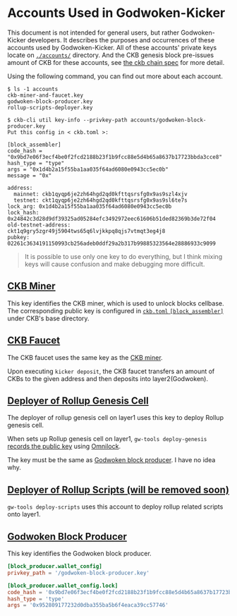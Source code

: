 # Accounts Used in Godwoken-Kicker

This document is not intended for general users, but rather Godwoken-Kicker developers. It describes the purposes and occurrences of these accounts used by Godwoken-Kicker. All of these accounts' private keys locate on [`./accounts/`](../accounts/) directory. And the CKB genesis block pre-issues amount of CKB for these accounts, see [the ckb chain spec](../docker/layer1/ckb/specs/dev.toml) for more detail.

Using the following command, you can find out more about each account.

```shell
$ ls -1 accounts
ckb-miner-and-faucet.key
godwoken-block-producer.key
rollup-scripts-deployer.key

$ ckb-cli util key-info --privkey-path accounts/godwoken-block-producer.key
Put this config in < ckb.toml >:

[block_assembler]
code_hash = "0x9bd7e06f3ecf4be0f2fcd2188b23f1b9fcc88e5d4b65a8637b17723bbda3cce8"
hash_type = "type"
args = "0x1d4b2a15f55ba1aa035f64ad6080e0943cc5ec0b"
message = "0x"

address:
  mainnet: ckb1qyqp6je2zh64hgd2qd0kfttqsrsfg0x9as9szl4xjv
  testnet: ckt1qyqp6je2zh64hgd2qd0kfttqsrsfg0x9as9sl6te7s
lock_arg: 0x1d4b2a15f55ba1aa035f64ad6080e0943cc5ec0b
lock_hash: 0x24842c3d28d9df39325ad05284efc3492972eec61606b51ded82369b3de72f04
old-testnet-address: ckt1q9gry5zgr49j5904tws65q6lvjkkpq8qjs7vtmqt3eg4j8
pubkey: 02261c3634191150993cb256adeb0ddf29a2b317b99885323564e28886933c9099

```

> It is possible to use only one key to do everything, but I think mixing keys will cause confusion and make debugging more difficult.

## [CKB Miner](../accounts/ckb-miner-and-faucet.key)

  This key identifies the CKB miner, which is used to unlock blocks cellbase. The corresponding public key is configured in [`ckb.toml` `[block_assembler]`](../docker/layer1/ckb/ckb.toml#L143-L147) under CKB's base directory.

## [CKB Faucet](../accounts/ckb-miner-and-faucet.key)

  The CKB faucet uses the same key as the [CKB miner](./accounts.md#ckb-miner).

  Upon executing `kicker deposit`, the CKB faucet transfers an amount of CKBs to the given address and then deposits into layer2(Godwoken).

## [Deployer of Rollup Genesis Cell](../accounts/godwoken-block-producer.key)

  The deployer of rollup genesis cell on layer1 uses this key to deploy Rollup genesis cell.

  When sets up Rollup genesis cell on layer1, `gw-tools deploy-genesis` [records the public key](https://github.com/nervosnetwork/godwoken/blob/c18807b5cfaa961c230e15e3a381570c324db6f8/crates/tools/src/deploy_genesis.rs#L428-L448) using [Omnilock](https://blog.cryptape.com/omnilock-a-universal-lock-that-powers-interoperability-1).

  The key must be the same as [Godwoken block producer](./accounts.md#godwoken-block-producer). I have no idea why.

## [Deployer of Rollup Scripts (will be removed soon)](../accounts/rollup-scripts-deployer.key)

  `gw-tools deploy-scripts` uses this account to deploy rollup related scripts onto layer1.

## [Godwoken Block Producer](../accounts/godwoken-block-producer.key)

  This key identifies the Godwoken block producer. 

  ```toml
  [block_producer.wallet_config]
  privkey_path = '/godwoken-block-producer.key'
  
  [block_producer.wallet_config.lock]
  code_hash = '0x9bd7e06f3ecf4be0f2fcd2188b23f1b9fcc88e5d4b65a8637b17723bbda3cce8'
  hash_type = 'type'
  args = '0x952809177232d0dba355ba5b6f4eaca39cc57746'
  ```
